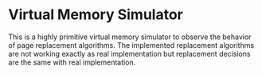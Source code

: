 Virtual Memory Simulator
===========

This is a highly primitive virtual memory simulator to observe the behavior of page replacement algorithms.
The implemented replacement algorithms are not working exactly as real implementation but replacement decisions are the same with real implementation. 

